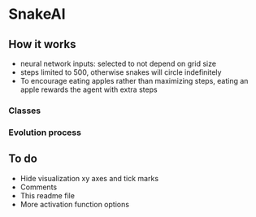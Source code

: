 # SnakeAI

## How it works
- neural network inputs: selected to not depend on grid size
- steps limited to 500, otherwise snakes will circle indefinitely
- To encourage eating apples rather than maximizing steps, eating an apple rewards the agent with extra steps

### Classes
### Evolution process

## To do
- Hide visualization xy axes and tick marks
- Comments
- This readme file
- More activation function options